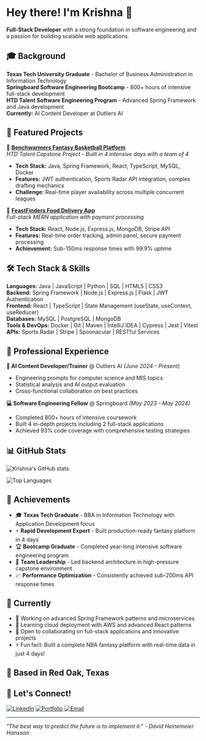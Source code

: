 # Hey there! I'm Krishna 👋

**Full-Stack Developer** with a strong foundation in software engineering and a passion for building scalable web applications.

## 🎓 Background

**Texas Tech University Graduate** - Bachelor of Business Administration in Information Technology  
**Springboard Software Engineering Bootcamp** - 800+ hours of intensive full-stack development  
**HTD Talent Software Engineering Program** - Advanced Spring Framework and Java development  
**Currently:** AI Content Developer at Outliers AI

## 🚀 Featured Projects

🏀 **[Benchwarmers Fantasy Basketball Platform](https://github.com/ProgrammerKJ/Benchwarmers-Fantasy-Basketball-Application)**  
*HTD Talent Capstone Project - Built in 4 intensive days with a team of 4*
- **Tech Stack:** Java, Spring Framework, React, TypeScript, MySQL, Docker
- **Features:** JWT authentication, Sports Radar API integration, complex drafting mechanics
- **Challenge:** Real-time player availability across multiple concurrent leagues

🍕 **[FeastFinders Food Delivery App](https://github.com/programmerKJ/FeastFinders_Food_Delivery)**  
*Full-stack MERN application with payment processing*
- **Tech Stack:** React, Node.js, Express.js, MongoDB, Stripe API
- **Features:** Real-time order tracking, admin panel, secure payment processing
- **Achievement:** Sub-150ms response times with 99.9% uptime

## 🛠️ Tech Stack & Skills

**Languages:** Java | JavaScript | Python | SQL | HTML5 | CSS3  
**Backend:** Spring Framework | Node.js | Express.js | Flask | JWT Authentication  
**Frontend:** React | TypeScript | State Management (useState, useContext, useReducer)  
**Databases:** MySQL | PostgreSQL | MongoDB  
**Tools & DevOps:** Docker | Git | Maven | IntelliJ IDEA | Cypress | Jest | Vitest  
**APIs:** Sports Radar | Stripe | Spoonacular | RESTful Services

## 💼 Professional Experience

**🤖 AI Content Developer/Trainer** @ Outliers AI *(June 2024 - Present)*  
- Engineering prompts for computer science and MIS topics
- Statistical analysis and AI output evaluation
- Cross-functional collaboration on best practices

**💻 Software Engineering Fellow** @ Springboard *(May 2023 - May 2024)*  
- Completed 800+ hours of intensive coursework
- Built 4 in-depth projects including 2 full-stack applications
- Achieved 93% code coverage with comprehensive testing strategies

## 📊 GitHub Stats

![Krishna's GitHub stats](https://github-readme-stats.vercel.app/api?username=ProgrammerKJ&show_icons=true&theme=radical)

![Top Languages](https://github-readme-stats.vercel.app/api/top-langs/?username=ProgrammerKJ&layout=compact&theme=radical)

## 🌟 Achievements

- 🎓 **Texas Tech Graduate** - BBA in Information Technology with Application Development focus
- ⚡ **Rapid Development Expert** - Built production-ready fantasy platform in 4 days
- 🏆 **Bootcamp Graduate** - Completed year-long intensive software engineering program
- 🤝 **Team Leadership** - Led backend architecture in high-pressure capstone environment
- 📈 **Performance Optimization** - Consistently achieved sub-200ms API response times

## 🎯 Currently

- 🔭 Working on advanced Spring Framework patterns and microservices
- 🌱 Learning cloud deployment with AWS and advanced React patterns
- 👯 Open to collaborating on full-stack applications and innovative projects
- ⚡ Fun fact: Built a complete NBA fantasy platform with real-time data in just 4 days!

## 📍 Based in Red Oak, Texas

## 🔗 Let's Connect!

[![LinkedIn](https://img.shields.io/badge/LinkedIn-0077B5?style=for-the-badge&logo=linkedin&logoColor=white)](https://linkedin.com/in/krishnajoshi28)
[![Portfolio](https://img.shields.io/badge/Portfolio-FF5722?style=for-the-badge&logo=todoist&logoColor=white)](https://krishnasportfolio23.netlify.app)
[![Email](https://img.shields.io/badge/Email-D14836?style=for-the-badge&logo=gmail&logoColor=white)](mailto:krishna.joshi28@yahoo.com)

---

*"The best way to predict the future is to implement it." - David Heinemeier Hansson*
